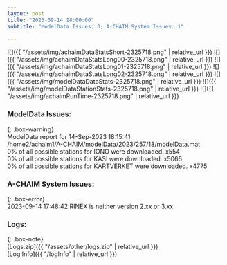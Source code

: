 ```yaml
---
layout: post
title: "2023-09-14 18:00:00"
subtitle: "ModelData Issues: 3; A-CHAIM System Issues: 1"

---
```


![]({{ "/assets/img/achaimDataStatsShort-2325718.png" | relative_url }})
![]({{ "/assets/img/achaimDataStatsLong00-2325718.png" | relative_url }})
![]({{ "/assets/img/achaimDataStatsLong01-2325718.png" | relative_url }})
![]({{ "/assets/img/achaimDataStatsLong02-2325718.png" | relative_url }})
![]({{ "/assets/img/modelDataDataStats-2325718.png" | relative_url }})
![]({{ "/assets/img/modelDataStationStats-2325718.png" | relative_url }})
![]({{ "/assets/img/achaimRunTime-2325718.png" | relative_url }})


### ModelData Issues:  
  
{: .box-warning}  
 ModelData report for 14-Sep-2023 18:15:41   
 /home2/achaim1/A-CHAIM/modelData/2023/257/18/modelData.mat   
 0% of all possible stations for IONO were downloaded. x554   
 0% of all possible stations for KASI were downloaded. x5066   
 0% of all possible stations for KARTVERKET were downloaded. x4775   
  
### A-CHAIM System Issues:  
  
{: .box-error}  
2023-09-14 17:48:42 RINEX is neither version 2.xx or 3.xx  

### Logs:  
  
{: .box-note}  
[Logs.zip]({{ "/assets/other/logs.zip" | relative_url }})  
[Log Info]({{ "/logInfo" | relative_url }})  
